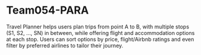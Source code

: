 # Team054-PARA

Travel Planner helps users plan trips from point A to B, with multiple stops (S1, S2, …, SN) in between, while offering flight and accommodation options at each stop. Users can sort options by price, flight/Airbnb ratings and even filter by preferred airlines to tailor their journey.
